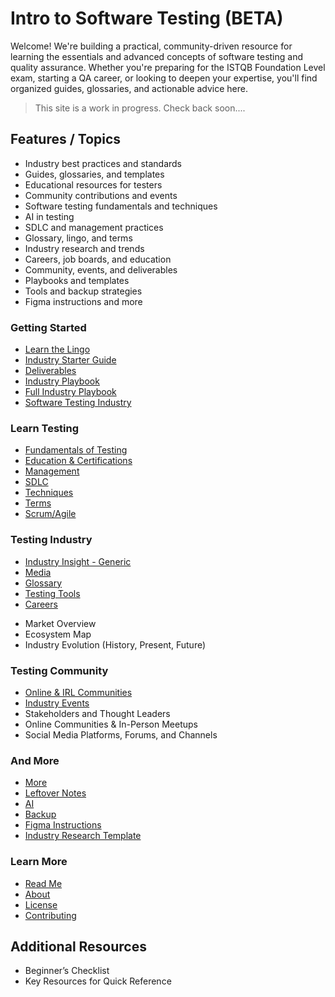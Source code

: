 # Intro to Software Testing (BETA)

Welcome! We're building a practical, community-driven resource for learning the essentials and advanced concepts of software testing and quality assurance. Whether you're preparing for the ISTQB Foundation Level exam, starting a QA career, or looking to deepen your expertise, you'll find organized guides, glossaries, and actionable advice here.

> This site is a work in progress. Check back soon....

## Features / Topics
- Industry best practices and standards
- Guides, glossaries, and templates
- Educational resources for testers
- Community contributions and events
- Software testing fundamentals and techniques
- AI in testing
- SDLC and management practices
- Glossary, lingo, and terms
- Industry research and trends
- Careers, job boards, and education
- Community, events, and deliverables
- Playbooks and templates
- Tools and backup strategies
- Figma instructions and more

<!-- ## Table of Contents -->

### Getting Started
- [Learn the Lingo](lingo.md)
- [Industry Starter Guide](starter_guide.md)
- [Deliverables](deliverables.md)
- [Industry Playbook](playbook.md)
- [Full Industry Playbook ](playbook_full.md)
- [Software Testing Industry](industry_software_testing.md)

### Learn Testing
- [Fundamentals of Testing](fundamentals.md)
- [Education & Certifications](education.md)
- [Management](management.md)
- [SDLC](sdlc.md)
- [Techniques](techniques.md)
- [Terms](terms.md)
- [Scrum/Agile](scrum_agile.md)
<!-- Metrics and KPIs -->

### Testing Industry
- [Industry Insight - Generic](industry.md)
- [Media](media.md)
- [Glossary](glossary.md)
- [Testing Tools](tools.md)
- [Careers](careers.md)
<!-- - [Industry Groups](groups.md) -->
- Market Overview
- Ecosystem Map
- Industry Evolution (History, Present, Future)
<!-- - Map Out the Players -->
<!-- - First Steps for Beginners -->

### Testing Community
- [Online & IRL Communities](community.md)
- [Industry Events](events.md)
- Stakeholders and Thought Leaders
- Online Communities & In-Person Meetups
- Social Media Platforms, Forums, and Channels

### And More
- [More](more.md)
- [Leftover Notes](leftover_notes.md)
- [AI](ai.md)
- [Backup](backup.md)
- [Figma Instructions](figma_instructions.md)
- [Industry Research Template](industry_research_template.md)

### Learn More
- [Read Me](readme.md)
- [About](about.md)
- [License](license.md)
- [Contributing](contributing.md)

## Additional Resources
* Beginner’s Checklist
* Key Resources for Quick Reference
